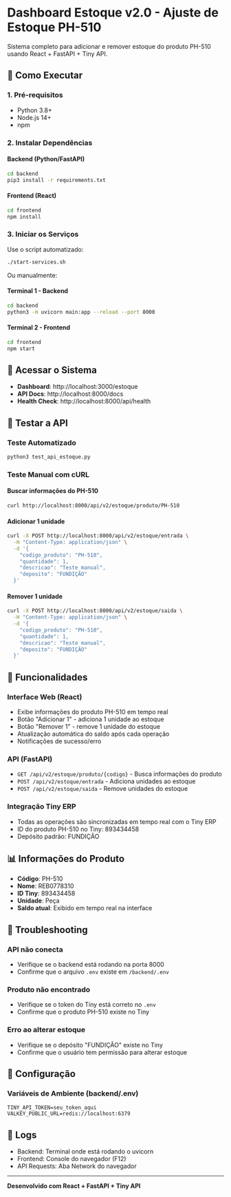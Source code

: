 # Dashboard Estoque v2.0 - Ajuste de Estoque PH-510

Sistema completo para adicionar e remover estoque do produto PH-510 usando React + FastAPI + Tiny API.

## 🚀 Como Executar

### 1. Pré-requisitos
- Python 3.8+
- Node.js 14+
- npm

### 2. Instalar Dependências

#### Backend (Python/FastAPI)
```bash
cd backend
pip3 install -r requirements.txt
```

#### Frontend (React)
```bash
cd frontend
npm install
```

### 3. Iniciar os Serviços

Use o script automatizado:
```bash
./start-services.sh
```

Ou manualmente:

#### Terminal 1 - Backend
```bash
cd backend
python3 -m uvicorn main:app --reload --port 8000
```

#### Terminal 2 - Frontend
```bash
cd frontend
npm start
```

## 📱 Acessar o Sistema

- **Dashboard**: http://localhost:3000/estoque
- **API Docs**: http://localhost:8000/docs
- **Health Check**: http://localhost:8000/api/health

## 🧪 Testar a API

### Teste Automatizado
```bash
python3 test_api_estoque.py
```

### Teste Manual com cURL

#### Buscar informações do PH-510
```bash
curl http://localhost:8000/api/v2/estoque/produto/PH-510
```

#### Adicionar 1 unidade
```bash
curl -X POST http://localhost:8000/api/v2/estoque/entrada \
  -H "Content-Type: application/json" \
  -d '{
    "codigo_produto": "PH-510",
    "quantidade": 1,
    "descricao": "Teste manual",
    "deposito": "FUNDIÇÃO"
  }'
```

#### Remover 1 unidade
```bash
curl -X POST http://localhost:8000/api/v2/estoque/saida \
  -H "Content-Type: application/json" \
  -d '{
    "codigo_produto": "PH-510",
    "quantidade": 1,
    "descricao": "Teste manual",
    "deposito": "FUNDIÇÃO"
  }'
```

## 🎯 Funcionalidades

### Interface Web (React)
- Exibe informações do produto PH-510 em tempo real
- Botão "Adicionar 1" - adiciona 1 unidade ao estoque
- Botão "Remover 1" - remove 1 unidade do estoque
- Atualização automática do saldo após cada operação
- Notificações de sucesso/erro

### API (FastAPI)
- `GET /api/v2/estoque/produto/{codigo}` - Busca informações do produto
- `POST /api/v2/estoque/entrada` - Adiciona unidades ao estoque
- `POST /api/v2/estoque/saida` - Remove unidades do estoque

### Integração Tiny ERP
- Todas as operações são sincronizadas em tempo real com o Tiny ERP
- ID do produto PH-510 no Tiny: 893434458
- Depósito padrão: FUNDIÇÃO

## 📊 Informações do Produto

- **Código**: PH-510
- **Nome**: REB0778310
- **ID Tiny**: 893434458
- **Unidade**: Peça
- **Saldo atual**: Exibido em tempo real na interface

## 🐛 Troubleshooting

### API não conecta
- Verifique se o backend está rodando na porta 8000
- Confirme que o arquivo `.env` existe em `/backend/.env`

### Produto não encontrado
- Verifique se o token do Tiny está correto no `.env`
- Confirme que o produto PH-510 existe no Tiny

### Erro ao alterar estoque
- Verifique se o depósito "FUNDIÇÃO" existe no Tiny
- Confirme que o usuário tem permissão para alterar estoque

## 🔧 Configuração

### Variáveis de Ambiente (backend/.env)
```env
TINY_API_TOKEN=seu_token_aqui
VALKEY_PUBLIC_URL=redis://localhost:6379
```

## 📝 Logs

- Backend: Terminal onde está rodando o uvicorn
- Frontend: Console do navegador (F12)
- API Requests: Aba Network do navegador

---

**Desenvolvido com React + FastAPI + Tiny API**